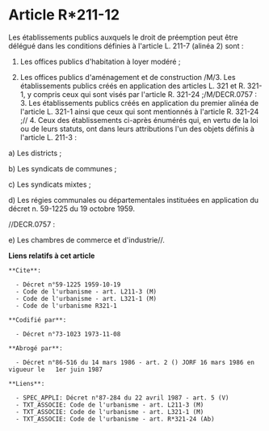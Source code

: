 # Article R*211-12

Les établissements publics auxquels le droit de préemption peut être délégué dans les conditions définies à l'article L.
211-7 (alinéa 2) sont :

1. Les offices publics d'habitation à loyer modéré ;

2. Les offices publics d'aménagement et de construction         /M/3. Les établissements publics créés en application des
articles L. 321 et R. 321-1, y compris ceux qui sont visés par l'article R. 321-24 ;/M/DECR.0757 : 3. Les établissements
publics créés en application du premier alinéa de l'article L. 321-1 ainsi que ceux qui sont mentionnés à l'article R.
321-24 ;//         4. Ceux des établissements ci-après énumérés qui, en vertu de la loi ou de leurs statuts, ont dans leurs
attributions l'un des objets définis à l'article L. 211-3 :

a) Les districts ;

b) Les syndicats de communes ;

c) Les syndicats mixtes ;

d) Les régies communales ou départementales instituées en application du décret n. 59-1225 du 19 octobre 1959.

//DECR.0757 :

e) Les chambres de commerce et d'industrie//.

**Liens relatifs à cet article**

	**Cite**:

	  - Décret n°59-1225 1959-10-19
	  - Code de l'urbanisme - art. L211-3 (M)
	  - Code de l'urbanisme - art. L321-1 (M)
	  - Code de l'urbanisme R321-1

	**Codifié par**:

	  - Décret n°73-1023 1973-11-08

	**Abrogé par**:

	  - Décret n°86-516 du 14 mars 1986 - art. 2 () JORF 16 mars 1986 en vigueur le   1er juin 1987

	**Liens**:

	  - SPEC_APPLI: Décret n°87-284 du 22 avril 1987 - art. 5 (V)
	  - TXT_ASSOCIE: Code de l'urbanisme - art. L211-3 (M)
	  - TXT_ASSOCIE: Code de l'urbanisme - art. L321-1 (M)
	  - TXT_ASSOCIE: Code de l'urbanisme - art. R*321-24 (Ab)
